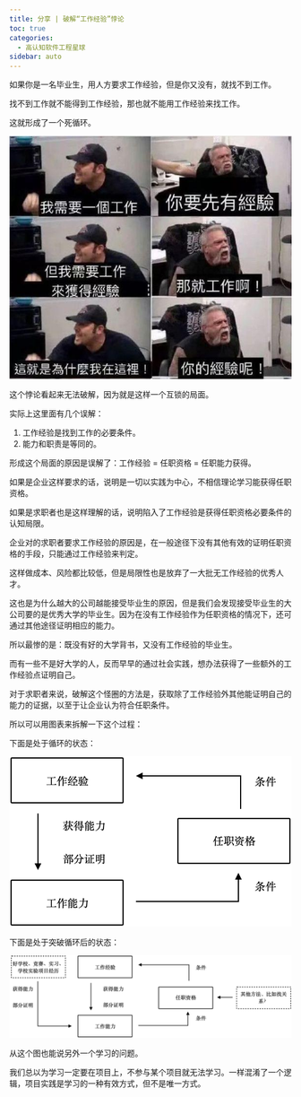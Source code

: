 ```yaml
---
title: 分享 | 破解“工作经验”悖论
toc: true
categories: 
  - 高认知软件工程星球
sidebar: auto
---
```


如果你是一名毕业生，用人方要求工作经验，但是你又没有，就找不到工作。

找不到工作就不能得到工作经验，那也就不能用工作经验来找工作。

这就形成了一个死循环。

![img](./20220314-cognitive/u=1287874165,1949356433&fm=253&fmt=auto&app=138&f=JPEG.jpeg)

这个悖论看起来无法破解，因为就是这样一个互锁的局面。

实际上这里面有几个误解：

1. 工作经验是找到工作的必要条件。
2. 能力和职责是等同的。

形成这个局面的原因是误解了：工作经验 = 任职资格 = 任职能力获得。

如果是企业这样要求的话，说明是一切以实践为中心，不相信理论学习能获得任职资格。

如果是求职者也是这样理解的话，说明陷入了工作经验是获得任职资格必要条件的认知局限。

企业对的求职者要求工作经验的原因是，在一般途径下没有其他有效的证明任职资格的手段，只能通过工作经验来判定。

这样做成本、风险都比较低，但是局限性也是放弃了一大批无工作经验的优秀人才。

这也是为什么越大的公司越能接受毕业生的原因，但是我们会发现接受毕业生的大公司要的是优秀大学的毕业生。因为在没有工作经验作为任职资格的情况下，还可通过其他途径证明相应的能力。

所以最惨的是：既没有好的大学背书，又没有工作经验的毕业生。

而有一些不是好大学的人，反而早早的通过社会实践，想办法获得了一些额外的工作经验点证明自己。

对于求职者来说，破解这个怪圈的方法是，获取除了工作经验外其他能证明自己的能力的证据，以至于让企业认为符合任职条件。

所以可以用图表来拆解一下这个过程：

下面是处于循环的状态：

![image-20220309233355145](./20220314-cognitive/image-20220309233355145.png)

下面是处于突破循环后的状态：

![image-20220309233448118](./20220314-cognitive/image-20220309233448118.png)

从这个图也能说另外一个学习的问题。

我们总以为学习一定要在项目上，不参与某个项目就无法学习。一样混淆了一个逻辑，项目实践是学习的一种有效方式，但不是唯一方式。